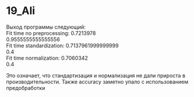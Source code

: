 # 19_Ali
Выход программы следующий:<br/>
Fit time no preprocessing: 0.7213978<br/>
0.9555555555555556<br/>
Fit time standardization: 0.7137961999999999<br/>
0.4<br/>
Fit time normalization: 0.7060342<br/>
0.4<br/>

Это означает, что стандартизация и нормализация не дали прироста в производительности.
Также accuracy заметно упало с использованием предобработки
